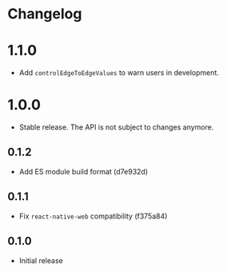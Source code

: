 # Changelog

# 1.1.0

- Add `controlEdgeToEdgeValues` to warn users in development.

# 1.0.0

- Stable release. The API is not subject to changes anymore.

## 0.1.2

- Add ES module build format (d7e932d)

## 0.1.1

- Fix `react-native-web` compatibility (f375a84)

## 0.1.0

- Initial release
